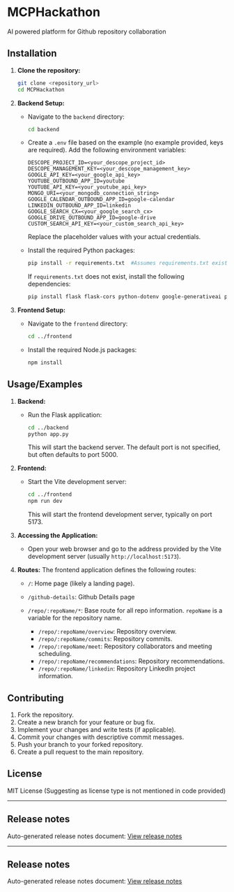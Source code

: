 # MCPHackathon

AI powered platform for Github repository collaboration

## Installation

1.  **Clone the repository:**

    ```bash
    git clone <repository_url>
    cd MCPHackathon
    ```

2.  **Backend Setup:**

    *   Navigate to the `backend` directory:

        ```bash
        cd backend
        ```

    *   Create a `.env` file based on the example (no example provided, keys are required).  Add the following environment variables:

        ```
        DESCOPE_PROJECT_ID=<your_descope_project_id>
        DESCOPE_MANAGEMENT_KEY=<your_descope_management_key>
        GOOGLE_API_KEY=<your_google_api_key>
        YOUTUBE_OUTBOUND_APP_ID=youtube
        YOUTUBE_API_KEY=<your_youtube_api_key>
        MONGO_URI=<your_mongodb_connection_string>
        GOOGLE_CALENDAR_OUTBOUND_APP_ID=google-calendar
        LINKEDIN_OUTBOUND_APP_ID=linkedin
        GOOGLE_SEARCH_CX=<your_google_search_cx>
        GOOGLE_DRIVE_OUTBOUND_APP_ID=google-drive
        CUSTOM_SEARCH_API_KEY=<your_custom_search_api_key>
        ```

        Replace the placeholder values with your actual credentials.

    *   Install the required Python packages:

        ```bash
        pip install -r requirements.txt  #Assumes requirements.txt exist with dependencies
        ```
        If `requirements.txt` does not exist, install the following dependencies:
        ```bash
        pip install flask flask-cors python-dotenv google-generativeai pymongo requests
        ```

3.  **Frontend Setup:**

    *   Navigate to the `frontend` directory:

        ```bash
        cd ../frontend
        ```

    *   Install the required Node.js packages:

        ```bash
        npm install
        ```

## Usage/Examples

1.  **Backend:**

    *   Run the Flask application:

        ```bash
        cd ../backend
        python app.py
        ```

        This will start the backend server.  The default port is not specified, but often defaults to port 5000.

2.  **Frontend:**

    *   Start the Vite development server:

        ```bash
        cd ../frontend
        npm run dev
        ```

        This will start the frontend development server, typically on port 5173.

3.  **Accessing the Application:**

    *   Open your web browser and go to the address provided by the Vite development server (usually `http://localhost:5173`).

4.  **Routes:**
    The frontend application defines the following routes:
    *   `/`: Home page (likely a landing page).
    *   `/github-details`: Github Details page
    *   `/repo/:repoName/*`:  Base route for all repo information.  `repoName` is a variable for the repository name.

        *   `/repo/:repoName/overview`: Repository overview.
        *   `/repo/:repoName/commits`: Repository commits.
        *   `/repo/:repoName/meet`: Repository collaborators and meeting scheduling.
        *   `/repo/:repoName/recommendations`: Repository recommendations.
        *   `/repo/:repoName/linkedin`: Repository LinkedIn project information.

## Contributing

1.  Fork the repository.
2.  Create a new branch for your feature or bug fix.
3.  Implement your changes and write tests (if applicable).
4.  Commit your changes with descriptive commit messages.
5.  Push your branch to your forked repository.
6.  Create a pull request to the main repository.

## License

MIT License (Suggesting as license type is not mentioned in code provided)

---

## Release notes

Auto-generated release notes document: [View release notes](https://docs.google.com/document/d/1x4HqILOPTzIUB-ON9VzlDz_-nYi_3OcuLdMm7MkMyA4/edit)

---

## Release notes

Auto-generated release notes document: [View release notes](https://docs.google.com/document/d/1I_Z2WAE-h3cxdel1zhRIEYAtWKYlkz7Q0NhhW7kebLg/edit)
